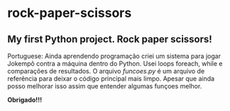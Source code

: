# rock-paper-scissors
## My first Python project. Rock paper scissors!

Portuguese: Ainda aprendendo programação criei um sistema para jogar Jokempô contra a máquina dentro do Python. Usei loops foreach, while e comparações de resultados.
O arquivo *funcoes.py* é um arquivo de referência para deixar o código principal mais limpo. Apesar que ainda posso melhorar isso assim que entender algumas funçoes melhor.

**Obrigado!!!**
